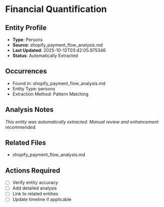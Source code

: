 # Financial Quantification

## Entity Profile
- **Type**: Persons
- **Source**: shopify_payment_flow_analysis.md
- **Last Updated**: 2025-10-12T03:42:05.975346
- **Status**: Automatically Extracted

## Occurrences
- Found in: shopify_payment_flow_analysis.md
- Entity Type: persons
- Extraction Method: Pattern Matching

## Analysis Notes
*This entity was automatically extracted. Manual review and enhancement recommended.*

## Related Files
- shopify_payment_flow_analysis.md

## Actions Required
- [ ] Verify entity accuracy
- [ ] Add detailed analysis
- [ ] Link to related entities
- [ ] Update timeline if applicable
